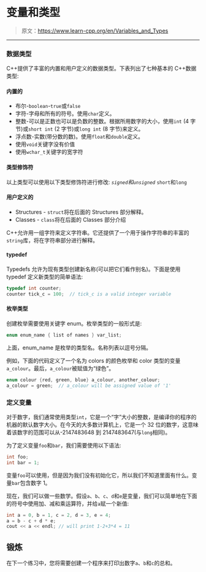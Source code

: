 # 变量和类型

> 原文：<https://www.learn-cpp.org/en/Variables_and_Types>

* * *

### 数据类型

C++提供了丰富的内置和用户定义的数据类型。下表列出了七种基本的 C++数据类型:

#### 内置的

*   布尔-`boolean`-`true`或`false`
*   字符-字母和所有的符号。使用`char`定义。
*   整数-可以是正数也可以是负数的整数。根据所用数字的大小，使用`int` (4 字节)或`short int` (2 字节)或`long int` (8 字节)来定义。
*   浮点数-实数(带分数的数)。使用`float`和`double`定义。
*   使用`void`关键字没有价值
*   使用`wchar_t`关键字的宽字符

#### 类型修饰符

以上类型可以使用以下类型修饰符进行修改: *`signed`和`unsigned`* `short`和`long`

#### 用户定义的

*   Structures - `struct`将在后面的 Structures 部分解释。
*   Classes - `class`将在后面的 Classes 部分介绍

C++允许用一组字符来定义字符串。它还提供了一个用于操作字符串的丰富的`string`库，将在字符串部分进行解释。

#### typedef

Typedefs 允许为现有类型创建新名称(可以把它们看作别名)。下面是使用 typedef 定义新类型的简单语法:

```cpp
typedef int counter;
counter tick_c = 100;  // tick_c is a valid integer variable 
```

#### 枚举类型

创建枚举需要使用关键字 enum。枚举类型的一般形式是:

```cpp
enum enum_name { list of names } var_list; 
```

上面，enum_name 是枚举的类型名。名称列表以逗号分隔。

例如，下面的代码定义了一个名为 colors 的颜色枚举和 color 类型的变量`a_colour`。最后，`a_colour`被赋值为“绿色”。

```cpp
enum colour {red, green, blue} a_colour, another_colour;
a_colour = green;  // a_colour will be assigned value of '1' 
```

### 定义变量

对于数字，我们通常使用类型`int`，它是一个“字”大小的整数，是编译你的程序的机器的默认数字大小。在今天的大多数计算机上，它是一个 32 位的数字，这意味着该数字的范围可以从-2147483648 到 2147483647(与`long`相同)。

为了定义变量`foo`和`bar`，我们需要使用以下语法:

```cpp
int foo;
int bar = 1; 
```

变量`foo`可以使用，但是因为我们没有初始化它，所以我们不知道里面有什么。变量`bar`包含数字 1。

现在，我们可以做一些数学。假设`a`、`b`、`c`、`d`和`e`是变量，我们可以简单地在下面的符号中使用加、减和乘运算符，并给`a`赋一个新值:

```cpp
int a = 0, b = 1, c = 2, d = 3, e = 4;
a = b - c + d * e;
cout << a << endl; // will print 1-2+3*4 = 11 
```

## 锻炼

在下一个练习中，您将需要创建一个程序来打印出数字`a`、`b`和`c`的总和。